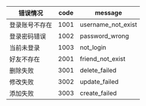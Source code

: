 | 错误情况       | code | message            |
| -------------- | ---- | ------------------ |
| 登录账号不存在 | 1001 | username_not_exist |
| 登录密码错误   | 1002 | password_wrong     |
| 当前未登录     | 1003 | not_login          |
| 好友不存在     | 2001 | friend_not_exist   |
| 删除失败       | 3001 | delete_failed      |
| 修改失败       | 3002 | update_failed      |
| 添加失败       | 3003 | create_failed      |
